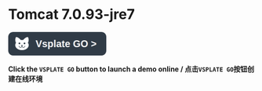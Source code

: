 # Tomcat 7.0.93-jre7

<a href="https://www.vsplate.com/?docker-compose=https://github.com/vsplate/dcenvs/tomcat/7.0.93-jre7"><img alt="VSPLATE GO" src="https://raw.githubusercontent.com/vsplate/images/master/vsgo_btn.png" width="200px"></a>

**Click the `VSPLATE GO` button to launch a demo online / 点击`VSPLATE GO`按钮创建在线环境**